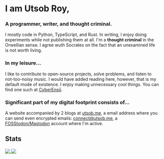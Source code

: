 # I am Utsob Roy,
### A programmer, writer, and thought criminal.

I mostly code in Python, TypeScript, and Rust. In writing, I enjoy doing experiments while not publishing them at all. I'm a **thought criminal** in the Orwellian sense. I agree wuth Socrates on the fact that an unexamined life is not worth living.

### In my leisure...
I like to contribute to open-source projects, solve problems, and listen to not-too-noisy music. I would have added reading here, however, that is my default mode of existence. I enjoy making unnecessary cool things. You can find one such at [CyberEnsō](https://enso.utsob.me).

### Significant part of my digital footprint consists of...
A website accompanied by 2 blogs at [utsob.me](https://utsob.me), a email address where you can send even encrypted emails: [connect@utsob.me](mailto:connect@utsob.me), a <a rel="me" href="https://fosstodon.org/@uroybd">FOSStodon/Mastodon</a> account where I'm active.

## Stats
<a href="https://github.com/uroybd">
  <img align="center" src="https://github-readme-stats.vercel.app/api?username=uroybd&show_icons=true&theme=transparent"/>
</a>
<a href="https://wakatime.com/@uroybd" traget="_blank">
  <img  align="center" src="https://github-readme-stats.vercel.app/api/wakatime?username=uroybd&theme=transparent&show_icons=true&langs_count=8&layout=compact"/>
</a>
